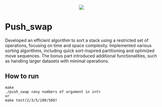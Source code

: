 <p align="center">
	<img src="https://github.com/ayogun/42-project-badges/blob/main/covers/cover-push_swap.png?raw=true">
</p>

# Push_swap
Developed an efficient algorithm to sort a stack using a restricted set of operations, focusing on time and space complexity. Implemented various sorting algorithms, including quick sort-inspired partitioning and optimized move sequences. The bonus part introduced additional functionalities, such as handling larger datasets with minimal operations.

## How to run
	make
	./push_swap <any numbers of argument in int>
	or
	make test(2/3/5/100/500)
